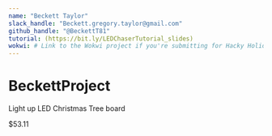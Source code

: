 ```yaml
---
name: "Beckett Taylor"
slack_handle: "Beckett.gregory.taylor@gmail.com"
github_handle: "@BeckettT81"
tutorial: (https://bit.ly/LEDChaserTutorial_slides)
wokwi: # Link to the Wokwi project if you're submitting for Hacky Holidays
---
```


# BeckettProject

<!-- Describe your board in 2-3 sentences. What are you making? What will it do? -->
Light up LED Christmas Tree board
<!-- How much is it going to cost? -->
$53.11
<!-- Tell us a little bit about your design process. What were some challenges? What helped? ***Totally optional*** -->
